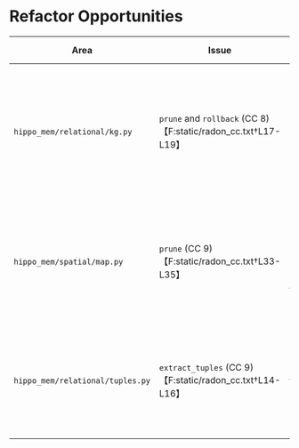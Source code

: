 # Refactor Opportunities

| Area | Issue | Rationale | Suggested Refactor |
|---|---|---|---|
| `hippo_mem/relational/kg.py` | `prune` and `rollback` (CC 8)【F:static/radon_cc.txt†L17-L19】 | Nested loops and SQL handling increase risk of subtle bugs. | Extract helper functions for query building and node/edge restoration; add unit tests for error paths. |
| `hippo_mem/spatial/map.py` | `prune` (CC 9)【F:static/radon_cc.txt†L33-L35】 | Complex graph and cache manipulation hard to follow. | Split into node pruning and edge pruning helpers; consider using `networkx` for graph operations. |
| `hippo_mem/relational/tuples.py` | `extract_tuples` (CC 9)【F:static/radon_cc.txt†L14-L16】 | Heuristic parser mixes tokenization, confidence and time extraction. | Break into smaller functions for sentence splitting, time stripping and tuple scoring. |
